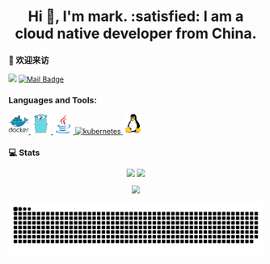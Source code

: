<h1 align="center">Hi 👋, I'm mark. :satisfied: I am a cloud native developer from China. </h1>

### 🤗 欢迎来访
![](https://komarev.com/ghpvc/?username=mark8s)
[![Mail Badge](https://img.shields.io/badge/-leis17@163.com-c14438?style=flat&logo=Gmail&logoColor=white&link=mailto:leis17@163.com)](mailto:leis17@163.com)

<h3 align="left">Languages and Tools:</h3>
<p align="left"> <a href="https://www.docker.com/" target="_blank" rel="noreferrer"> <img src="https://raw.githubusercontent.com/devicons/devicon/master/icons/docker/docker-original-wordmark.svg" alt="docker" width="40" height="40"/> </a> <a href="https://golang.org" target="_blank" rel="noreferrer"> <img src="https://raw.githubusercontent.com/devicons/devicon/master/icons/go/go-original.svg" alt="go" width="40" height="40"/> </a> <a href="https://www.java.com" target="_blank" rel="noreferrer"> <img src="https://raw.githubusercontent.com/devicons/devicon/master/icons/java/java-original.svg" alt="java" width="40" height="40"/> </a> <a href="https://kubernetes.io" target="_blank" rel="noreferrer"> <img src="https://www.vectorlogo.zone/logos/kubernetes/kubernetes-icon.svg" alt="kubernetes" width="40" height="40"/> </a> <a href="https://www.linux.org/" target="_blank" rel="noreferrer"> <img src="https://raw.githubusercontent.com/devicons/devicon/master/icons/linux/linux-original.svg" alt="linux" width="40" height="40"/> </a> </p>

### 💻 Stats
<p align = "center">
  <img height="148px" src = "https://github-readme-stats.vercel.app/api?username=mark8s&show_icons=true&theme=tokyonight">
  <img height="148px" src = "https://github-readme-stats.vercel.app/api/top-langs/?username=mark8s&show_icons=true&theme=radical&layout=compact">
</p>

<p align = "center">
  <img height="150px" src = "https://github-readme-streak-stats.herokuapp.com/?user=mark8s&theme=radical">
</p>


![亮色](https://github.com/mark8s/gihubSNK/blob/output/github-contribution-grid-snake.svg#gh-light-mode-only)


